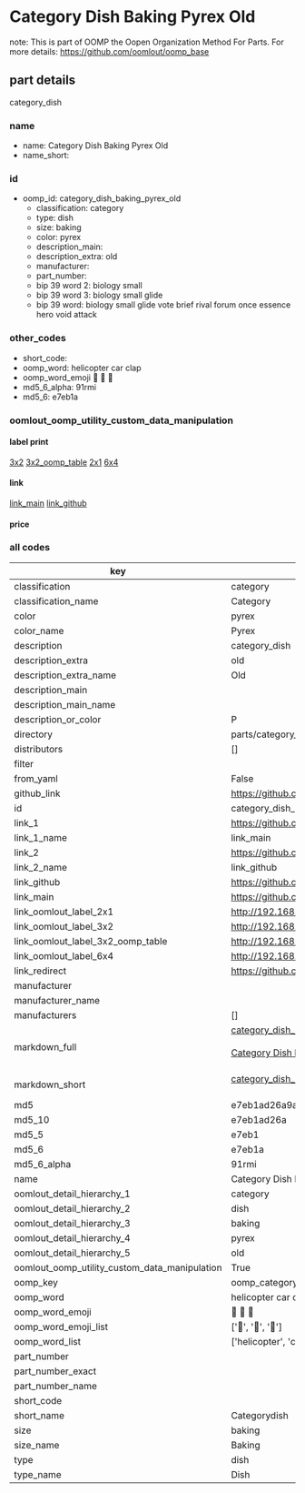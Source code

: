 # Category Dish Baking Pyrex Old  

note: This is part of OOMP the Oopen Organization Method For Parts. For more details: https://github.com/oomlout/oomp_base

##  part details
  



category_dish



### name
* name: Category Dish Baking Pyrex Old
* name_short: 
### id
* oomp_id: category_dish_baking_pyrex_old
  * classification: category
  * type: dish
  * size: baking
  * color: pyrex
  * description_main: 
  * description_extra: old
  * manufacturer: 
  * part_number: 
  * bip 39 word 2: biology small
  * bip 39 word 3: biology small glide
  * bip 39 word: biology small glide vote brief rival forum once essence hero void attack

### other_codes
* short_code: 
* oomp_word: helicopter car clap
* oomp_word_emoji :helicopter: :car: :clap:
* md5_6_alpha: 91rmi
* md5_6: e7eb1a






### oomlout_oomp_utility_custom_data_manipulation
#### label print
[3x2](http://192.168.1.245:1112/?label=oomp%2091rmi)
[3x2_oomp_table](http://192.168.1.108:1112/?label=oomp%2091rmi)
[2x1](http://192.168.1.242:1112/?label=oomp%2091rmi)
[6x4](http://192.168.1.55:1112/?label=oomp%2091rmi)    

#### link

[link_main](https://github.com/oomlout/oomlout_oomp_version_1_messy/tree/main/parts/category_dish_baking_pyrex_old) [link_github](https://github.com/oomlout/oomlout_oomp_version_1_messy/tree/main/parts/category_dish_baking_pyrex_old)                             

#### price







### all codes 
| key | value |  
| --- | --- |  
| classification | category |  
| classification_name | Category |  
| color | pyrex |  
| color_name | Pyrex |  
| description | category_dish |  
| description_extra | old |  
| description_extra_name | Old |  
| description_main |  |  
| description_main_name |  |  
| description_or_color | P  |  
| directory | parts/category_dish_baking_pyrex_old |  
| distributors | [] |  
| filter |  |  
| from_yaml | False |  
| github_link | https://github.com/oomlout/oomlout_oomp_part_src/tree/main/parts/category_dish_baking_pyrex_old |  
| id | category_dish_baking_pyrex_old |  
| link_1 | https://github.com/oomlout/oomlout_oomp_version_1_messy/tree/main/parts/category_dish_baking_pyrex_old |  
| link_1_name | link_main |  
| link_2 | https://github.com/oomlout/oomlout_oomp_version_1_messy/tree/main/parts/category_dish_baking_pyrex_old |  
| link_2_name | link_github |  
| link_github | https://github.com/oomlout/oomlout_oomp_version_1_messy/tree/main/parts/category_dish_baking_pyrex_old |  
| link_main | https://github.com/oomlout/oomlout_oomp_version_1_messy/tree/main/parts/category_dish_baking_pyrex_old |  
| link_oomlout_label_2x1 | http://192.168.1.242:1112/?label=oomp%2091rmi |  
| link_oomlout_label_3x2 | http://192.168.1.245:1112/?label=oomp%2091rmi |  
| link_oomlout_label_3x2_oomp_table | http://192.168.1.108:1112/?label=oomp%2091rmi |  
| link_oomlout_label_6x4 | http://192.168.1.55:1112/?label=oomp%2091rmi |  
| link_redirect | https://github.com/oomlout/oomlout_oomp_version_1_messy/tree/main/parts/category_dish_baking_pyrex_old |  
| manufacturer |  |  
| manufacturer_name |  |  
| manufacturers | [] |  
| markdown_full | [category_dish_baking_pyrex_old](none)<br>[](none)<br>[Category Dish Baking Pyrex Old](none)<br><br> |  
| markdown_short | [category_dish_baking_pyrex_old](none)<br><br> |  
| md5 | e7eb1ad26a9a8b76ea8dff5ec63318b3 |  
| md5_10 | e7eb1ad26a |  
| md5_5 | e7eb1 |  
| md5_6 | e7eb1a |  
| md5_6_alpha | 91rmi |  
| name | Category Dish Baking Pyrex Old |  
| oomlout_detail_hierarchy_1 | category |  
| oomlout_detail_hierarchy_2 | dish |  
| oomlout_detail_hierarchy_3 | baking |  
| oomlout_detail_hierarchy_4 | pyrex |  
| oomlout_detail_hierarchy_5 | old |  
| oomlout_oomp_utility_custom_data_manipulation | True |  
| oomp_key | oomp_category_dish_baking_pyrex_old |  
| oomp_word | helicopter car clap |  
| oomp_word_emoji | :helicopter: :car: :clap: |  
| oomp_word_emoji_list | [':helicopter:', ':car:', ':clap:'] |  
| oomp_word_list | ['helicopter', 'car', 'clap'] |  
| part_number |  |  
| part_number_exact |  |  
| part_number_name |  |  
| short_code |  |  
| short_name | Categorydish |  
| size | baking |  
| size_name | Baking |  
| type | dish |  
| type_name | Dish |  
